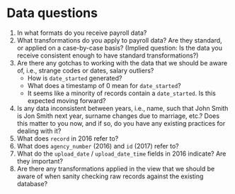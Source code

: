 # Data questions

1. In what formats do you receive payroll data?
2. What transformations do you apply to payroll data? Are they standard, or applied on a case-by-case basis? (Implied question: Is the data you receive consistent enough to have standard transformations?)
3. Are there any gotchas to working with the data that we should be aware of, i.e., strange codes or dates, salary outliers?
    - How is `date_started` generated?
    - What does a timestamp of 0 mean for `date_started`?
    - It seems like a minority of records contain a `date_started`. Is this expected moving forward?
4. Is any data inconsistent between years, i.e., name, such that John Smith is Jon Smith next year, surname changes due to marriage, etc.? Does this matter to you now, and if so, do you have any existing practices for dealing with it?
5. What does `record` in 2016 refer to?
6. What does `agency_number` (2016) and `id` (2017) refer to?
7. What do the `upload_date` / `upload_date_time` fields in 2016 indicate? Are they important?
8. Are there any transformations applied in the view that we should be aware of when sanity checking raw records against the existing database?